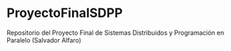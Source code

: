 # ProyectoFinalSDPP
Repositorio del Proyecto Final de Sistemas Distribuidos y Programación en Paralelo (Salvador Alfaro)
